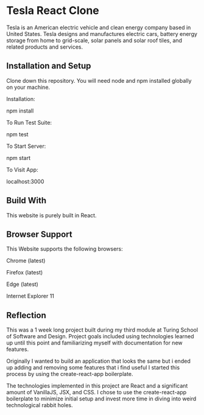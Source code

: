 
# Tesla React Clone
Tesla is an American electric vehicle and clean 
energy company based in United States. Tesla 
designs and manufactures electric cars, battery 
energy storage from home to grid-scale, solar 
panels and solar roof tiles, and related products 
and services. 

## Installation and Setup
Clone down this repository. You will need node and npm installed globally on your machine.

Installation:

npm install

To Run Test Suite:

npm test

To Start Server:

npm start

To Visit App:

localhost:3000
## Build With

This website is purely built in React.


## Browser Support

This Website supports the following browsers:

Chrome (latest)

Firefox (latest)

Edge (latest)

Internet Explorer 11

## Reflection
This was a 1 week long project built during my 
third module at Turing School of Software and 
Design. Project goals included using technologies 
learned up until this point and familiarizing 
myself with documentation for new features.

Originally I wanted to build an application that 
looks the same but i ended up adding and removing some features that i find useful
 I started this process by 
 using the create-react-app boilerplate.

The technologies
 implemented in this project are React and a 
 significant amount of VanillaJS, JSX, and CSS. 
 I chose to use the create-react-app boilerplate
  to minimize initial setup and invest more time 
  in diving into weird technological rabbit holes.
   